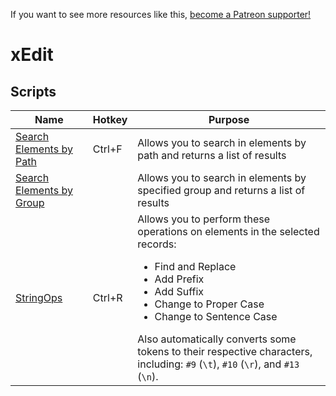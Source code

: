 <!-- TITLE: xEdit -->

If you want to see more resources like this, [become a Patreon supporter!](https://www.patreon.com/fireundubh) 

# xEdit
## Scripts

Name | Hotkey | Purpose
--- | --- | ---
[Search Elements by Path](https://gist.github.com/fireundubh/c2f8459d3516a08e79ea1049b76f8aa3) | Ctrl+F | Allows you to search in elements by path and returns a list of results
[Search Elements by Group](https://gist.github.com/fireundubh/acae7e5a08f1f2637222858ca7787c23) | | Allows you to search in elements by specified group and returns a list of results
[StringOps](https://gist.github.com/fireundubh/978eccf07f699609db376480a100d179) | Ctrl+R | Allows you to perform these operations on elements in the selected records:<ul><li>Find and Replace<li>Add Prefix<li>Add Suffix<li>Change to Proper Case<li>Change to Sentence Case</ul>Also automatically converts some tokens to their respective characters, including: `#9` (`\t`), `#10` (`\r`), and `#13` (`\n`).
